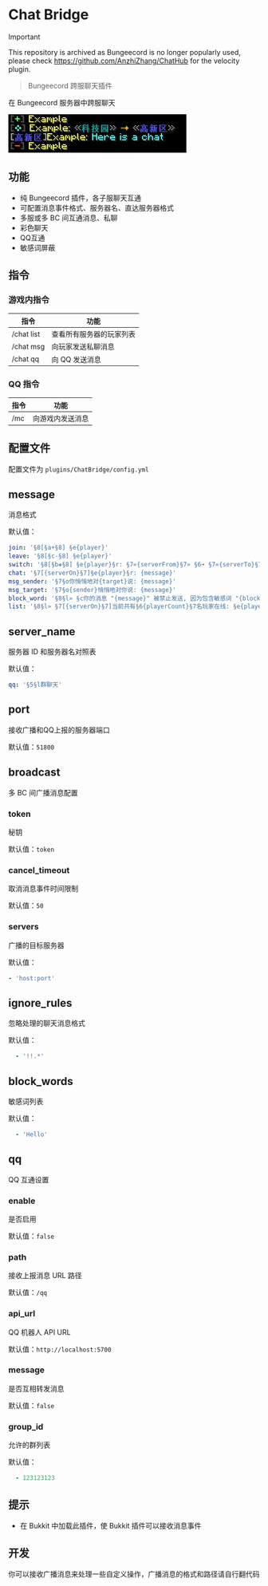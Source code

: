 <!-- markdownlint-disable-file MD024 -->
# Chat Bridge

> [!IMPORTANT]  
> This repository is archived as Bungeecord is no longer popularly used, please check <https://github.com/AnzhiZhang/ChatHub> for the velocity plugin.

> Bungeecord 跨服聊天插件

在 Bungeecord 服务器中跨服聊天

![screenshot1](screenshot1.jpg)

## 功能

- 纯 Bungeecord 插件，各子服聊天互通
- 可配置消息事件格式、服务器名、直达服务器格式
- 多服或多 BC 间互通消息、私聊
- 彩色聊天
- QQ互通
- 敏感词屏蔽

## 指令

### 游戏内指令

| 指令 | 功能 |
| - | - |
| /chat list | 查看所有服务器的玩家列表 |
| /chat msg <name> <msg> | 向玩家发送私聊消息 |
| /chat qq <msg> | 向 QQ 发送消息 |

### QQ 指令

| 指令 | 功能 |
| - | - |
| /mc <msg> | 向游戏内发送消息 |

## 配置文件

配置文件为 `plugins/ChatBridge/config.yml`

## message

消息格式

默认值：

```yaml
join: '§8[§a+§8] §e{player}'
leave: '§8[§c-§8] §e{player}'
switch: '§8[§b❖§8] §e{player}§r: §7«{serverFrom}§7» §6➟ §7«{serverTo}§7»'
chat: '§7[{serverOn}§7]§e{player}§r: {message}'
msg_sender: '§7§o你悄悄地对{target}说: {message}'
msg_target: '§7§o{sender}悄悄地对你说: {message}'
block_word: '§8§l» §c你的消息 "{message}" 被禁止发送, 因为包含敏感词 "{blockWord}"'
list: '§8§l» §7[{serverOn}§7]当前共有§6{playerCount}§7名玩家在线: §e{playerList}'
```

## server_name

服务器 ID 和服务器名对照表

默认值：

```yaml
qq: '§5§l群聊天'
```

## port

接收广播和QQ上报的服务器端口

默认值：`51800`

## broadcast

多 BC 间广播消息配置

### token

秘钥

默认值：`token`

### cancel_timeout

取消消息事件时间限制

默认值：`50`

### servers

广播的目标服务器

默认值：

```yaml
- 'host:port'
```

## ignore_rules

忽略处理的聊天消息格式

默认值：

```yaml
  - '!!.*'
```

## block_words

敏感词列表

默认值：

```yaml
  - 'Hello'
```

## qq

QQ 互通设置

### enable

是否启用

默认值：`false`

### path

接收上报消息 URL 路径

默认值：`/qq`

### api_url

QQ 机器人 API URL

默认值：`http://localhost:5700`

### message

是否互相转发消息

默认值：`false`

### group_id

允许的群列表

默认值：

```yaml
  - 123123123
```

## 提示

- 在 Bukkit 中加载此插件，使 Bukkit 插件可以接收消息事件

## 开发

你可以接收广播消息来处理一些自定义操作，广播消息的格式和路径请自行翻代码
